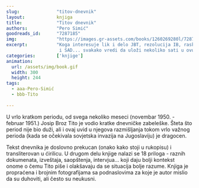 ```yaml
---
slug:              "titov-dnevnik"
layout:            knjiga
title:             "Titov dnevnik"
authors:           "Pero Simić"
goodreads_id:      "7287185"
img:               "https://images.gr-assets.com/books/1260269280l/7287185.jpg"
excerpt:           "Koga interesuje lik i delo JBT, rezolucija IB, raskid SSSR i SFRJ, pretnja ratom, Goli otok, odnosi i zbližavanje SFRJ 
                    i SAD... svakako vredi da uloži nekoliko sati u ovu knjižicu..."
categories:        ['knjige']
animation:
  url: /assets/img/book.gif
  width: 300
  height: 244
tags:
  - aaa-Pero-Simić
  - bbb-Tito
  
---
```


U vrlo kratkom periodu, od svega nekoliko meseci (novembar 1950. - februar 1951.) Josip Broz Tito je vodio kratke 
dnevničke zabeleške. Šteta što period nije bio duži, ali i ovaj uvid u njegova razmišljanja tokom vrlo važnog perioda 
(kada se očekivala sovjetska invazija na Jugoslaviju) je dragocen.

Tekst dnevnika je doslovno prekucan (onako kako stoji u rukopisu) i transliterovan u ćirilicu. U drugom delu knjige 
nalazi se 18 priloga - raznih dokumenata, izveštaja, saopštenja, intervjua... koji daju bolji kontekst onome o čemu 
Tito piše i olakšavaju da se situacija bolje razume. Knjiga je propraćena i brojnim fotografijama sa podnaslovima za 
koje je autor mislio da su duhoviti, ali često su neukusni.